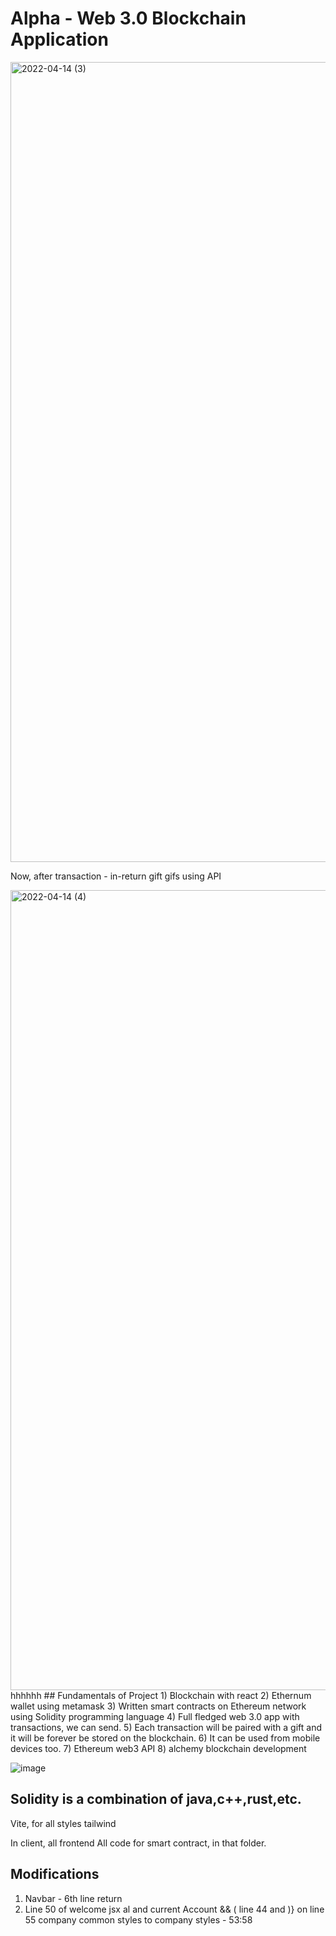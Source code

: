 # Alpha - Web 3.0 Blockchain Application

<img width="1280" alt="2022-04-14 (3)" src="https://user-images.githubusercontent.com/76739126/163265726-04921336-824f-44e4-8021-fa9999827877.png">

Now, after transaction - in-return gift gifs using API

<img width="1280" alt="2022-04-14 (4)" src="https://user-images.githubusercontent.com/76739126/163265912-e15b96d1-d2c1-4195-ae1e-38df19eb54eb.png">
hhhhhh
## Fundamentals of Project
1) Blockchain with react
2) Ethernum wallet using metamask
3) Written smart contracts on Ethereum network using Solidity programming language
4) Full fledged web 3.0 app with transactions, we can send.
5) Each transaction will be paired with a gift and it will be forever be stored on the blockchain.
6) It can be used from mobile devices too.
7) Ethereum web3 API
8) alchemy blockchain development


![image](https://user-images.githubusercontent.com/76739126/162444653-5fa9d127-1d37-4aea-9dab-9cfb2aeaf864.png)

## Solidity is a combination of java,c++,rust,etc.

Vite, for all styles tailwind

In client, all frontend
All code for smart contract, in that folder.

 ## Modifications
1) Navbar - 6th line return 
2) Line 50 of welcome jsx al and current Account && ( line 44 and )} on line 55
   company common styles to company styles - 53:58

